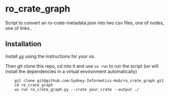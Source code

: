 ro_crate_graph
==============

Script to convert an ro-crate-metadata.json into two csv files, one of nodes,
one of links..

## Installation

Install [uv](https://docs.astral.sh/uv/getting-started/installation/) using
the instructions for your os.

Then git clone this repo, cd into it and use `uv run` to run the script 
(uv will install the dependencies in a virtual environment automatically)

```
	git clone git@github.com:Sydney-Informatics-Hub/ro_crate_graph.git
	cd ro_crate_graph
	uv run ro_crate_graph.py --crate your_crate --output ./
```
